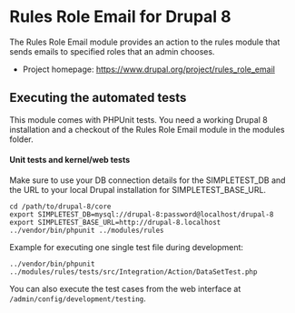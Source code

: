# Rules Role Email for Drupal 8

The Rules Role Email module provides an action to the rules module that sends emails to specified roles that
an admin chooses.

* Project homepage: https://www.drupal.org/project/rules_role_email

## Executing the automated tests

This module comes with PHPUnit tests. You need a working Drupal 8 installation
and a checkout of the Rules Role Email module in the modules folder.

#### Unit tests and kernel/web tests

Make sure to use your DB connection details for the SIMPLETEST_DB and the URL to
your local Drupal installation for SIMPLETEST_BASE_URL.

    cd /path/to/drupal-8/core
    export SIMPLETEST_DB=mysql://drupal-8:password@localhost/drupal-8
    export SIMPLETEST_BASE_URL=http://drupal-8.localhost
    ../vendor/bin/phpunit ../modules/rules

Example for executing one single test file during development:

    ../vendor/bin/phpunit ../modules/rules/tests/src/Integration/Action/DataSetTest.php

You can also execute the test cases from the web interface at
``/admin/config/development/testing``.
